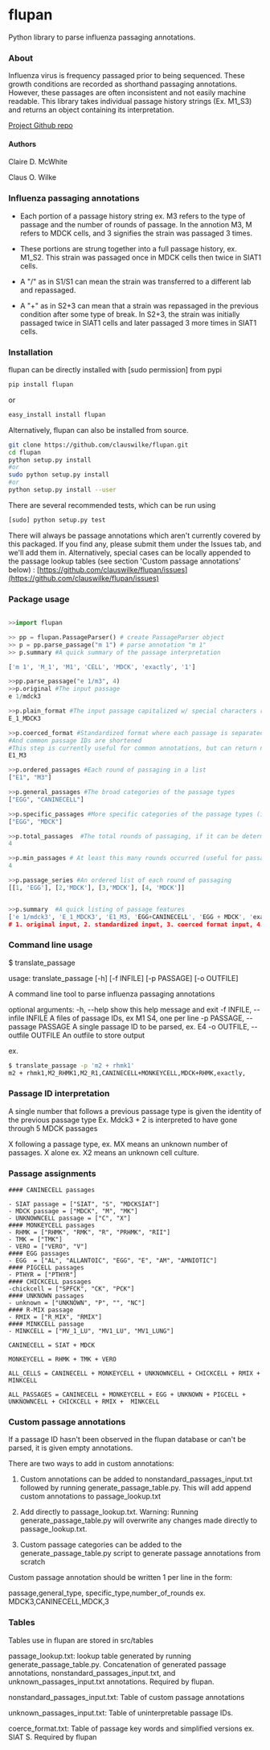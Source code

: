 flupan
=========
Python library to parse influenza passaging annotations.

### About
Influenza virus is frequency passaged prior to being sequenced. These growth conditions are recorded as shorthand passaging annotations. However, these passages are often inconsistent and not easily machine readable. This library takes individual passage history strings (Ex. M1_S3) and returns an object containing its interpretation. 

[Project Github repo](https://github.com/clauswilke/flupan)


#### Authors
Claire D. McWhite

Claus O. Wilke


### Influenza passaging annotations 

 - Each portion of a passage history string ex. M3 refers to the type of passage and the number of rounds of passage. In the annotion M3, M refers to MDCK cells, and 3 signifies the strain was passaged 3 times. 

 - These portions are strung together into a full passage history, ex. M1_S2. This strain was passaged once in MDCK cells then twice in SIAT1 cells.  
 
 - A "/" as in S1/S1 can mean the strain was transferred to a different lab and repassaged. 

 - A "+" as in S2+3 can mean that a strain was repassaged in the previous condition after some type of break. In S2+3, the strain was initially passaged twice in SIAT1 cells and later passaged 3 more times in SIAT1 cells.



### Installation
flupan can be directly installed with [sudo permission] from pypi

```bash
pip install flupan 
```

or 

```bash
easy_install install flupan
```
Alternatively, flupan can also be installed from source. 

```bash
git clone https://github.com/clauswilke/flupan.git
cd flupan
python setup.py install
#or 
sudo python setup.py install
#or 
python setup.py install --user   
```

There are several recommended tests, which can be run using
```bash
[sudo] python setup.py test
```

There will always be passage annotations which aren't currently covered by this packaged. If you find any, please submit them under the Issues tab, and we'll add them in. Alternatively, special cases can be locally appended to the passage lookup tables (see section 'Custom passage annotations' below) : [https://github.com/clauswilke/flupan/issues](https://github.com/clauswilke/flupan/issues)


### Package usage

```python

>>import flupan

>> pp = flupan.PassageParser() # create PassageParser object
>> p = pp.parse_passage("m 1") # parse annotation "m 1"
>> p.summary #A quick summary of the passage interpretation

['m 1', 'M_1', 'M1', 'CELL', 'MDCK', 'exactly', '1']

>>pp.parse_passage("e 1/m3", 4)
>>p.original #The input passage
e 1/mdck3 

>>p.plain_format #The input passage capitalized w/ special characters removed 
E_1_MDCK3

>>p.coerced_format #Standardized format where each passage is separated by an underscore
#And common passage IDs are shortened
#This step is currently useful for common annotations, but can return nonsense for parse uncommon or weirdly formatted passages
E1_M3

>>p.ordered_passages #Each round of passaging in a list
["E1", "M3"]

>>p.general_passages #The broad categories of the passage types
["EGG", "CANINECELL"]

>>p.specific_passages #More specific categories of the passage types (if known)
["EGG", "MDCK"]

>>p.total_passages  #The total rounds of passaging, if it can be determined
4

>>p.min_passages # At least this many rounds occurred (useful for passage IDs without numbers of rounds annotated)
4

>>p.passage_series #An ordered list of each round of passaging
[[1, 'EGG'], [2,'MDCK'], [3,'MDCK'], [4, 'MDCK']]


>>p.summary  #A quick listing of passage features
['e 1/mdck3', 'E_1_MDCK3', 'E1_M3, 'EGG+CANINECELL', 'EGG + MDCK', 'exactly', '4']
# 1. original input, 2. standardized input, 3. coerced format input, 4. general passage type(s), 5. specific passage type(s), 6. qualifier for number of passages, 7. number of passages


```

### Command line usage

$ translate_passage  

usage: translate_passage [-h] [-f INFILE] [-p PASSAGE] [-o OUTFILE]

A command line tool to parse influenza passaging annotations

optional arguments:
  -h, --help            show this help message and exit
  -f INFILE, --infile INFILE
                        A files of passage IDs, ex M1 S4, one per line
  -p PASSAGE, --passage PASSAGE
                        A single passage ID to be parsed, ex. E4
  -o OUTFILE, --outfile OUTFILE
                        An outfile to store output

ex.
```bash
$ translate_passage -p 'm2 + rhmk1'
m2 + rhmk1,M2_RHMK1,M2_R1,CANINECELL+MONKEYCELL,MDCK+RHMK,exactly,


```

### Passage ID interpretation

A single number that follows a previous passage type is given the identity of the previous passage type
Ex. Mdck3 + 2 is interpreted to have gone through 5 MDCK passages


X following a passage type, ex. MX means an unknown number of passages. X alone ex. X2 means an unknown cell culture. 

### Passage assignments


    #### CANINECELL passages
         
    - SIAT passage = ["SIAT", "S", "MDCKSIAT"] 
    - MDCK passage = ["MDCK", "M", "MK"]
    - UNKNOWNCELL passage = ["C", "X"]
    #### MONKEYCELL passages
    - RHMK = ["RHMK", "RMK", "R", "PRHMK", "RII"]
    - TMK = ["TMK"]
    - VERO = ["VERO", "V"]
    #### EGG passages
    - EGG  = ["AL", "ALLANTOIC", "EGG", "E", "AM", "AMNIOTIC"]
    #### PIGCELL passages
    - PTHYR = ["PTHYR"]
    #### CHICKCELL passages
    -chickcell = ["SPFCK", "CK", "PCK"]
    #### UNKNOWN passages
    - unknown = ["UNKNOWN", "P", "", "NC"]
    #### R-MIX passage
    - RMIX = ["R_MIX", "RMIX"]
    #### MINKCELL passage
    - MINKCELL = ["MV_1_LU", "MV1_LU", "MV1_LUNG"]

    CANINECELL = SIAT + MDCK

    MONKEYCELL = RHMK + TMK + VERO

    ALL_CELLS = CANINECELL + MONKEYCELL + UNKNOWNCELL + CHICKCELL + RMIX + MINKCELL

    ALL_PASSAGES = CANINECELL + MONKEYCELL + EGG + UNKNOWN + PIGCELL + UNKNOWNCELL + CHICKCELL + RMIX +  MINKCELL

### Custom passage annotations

If a passage ID hasn't been observed in the flupan database or can't be parsed, it is given empty annotations. 

There are two ways to add in custom annotations:

 1. Custom annotations can be added to nonstandard_passages_input.txt followed by running generate_passage_table.py. This will add append custom annotations to passage_lookup.txt 

 2. Add directly to passage_lookup.txt. Warning: Running generate_passage_table.py will overwrite any changes made directly to passage_lookup.txt.  

 3. Custom passage categories can be added to the generate_passage_table.py script to generate passage annotations from scratch

Custom passage annotation should be written 1 per line in the form:

passage,general_type, specific_type,number_of_rounds
ex. MDCK3,CANINECELL,MDCK,3 


### Tables
Tables use in flupan are stored in src/tables

passage_lookup.txt: lookup table generated by running generate_passage_table.py. Concatenation of generated passage annotations, nonstandard_passages_input.txt, and unknown_passages_input.txt annotations. Required by flupan. 

nonstandard_passages_input.txt: Table of custom passage annotations

unknown_passages_input.txt: Table of uninterpretable passage IDs.

coerce_format.txt: Table of passage key words and simplified versions ex. SIAT S. Required by flupan












